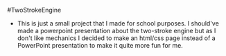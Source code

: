 #TwoStrokeEngine

- This is just a small project that I made for school purposes. I should've made a powerpoint presentation about the two-stroke engine but as I don't like mechanics I decided to make an html/css page instead of a PowerPoint presentation to make it quite more fun for me.
